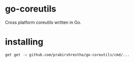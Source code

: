 # go-coreutils

Cross platform coreutils written in Go.

# installing

```bash
get get -u github.com/prabirshrestha/go-coreutils/cmd/...
```

